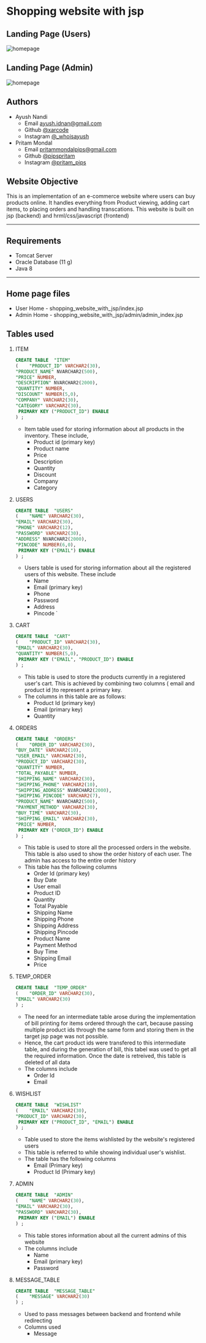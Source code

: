 # Shopping website with jsp
## Landing Page (Users)
![homepage](./image/index.png)
## Landing Page (Admin)
![homepage](./image/admin.png)
## Authors
* Ayush Nandi 
    * Email <ayush.idnan@gmail.com>
    * Github [@xarcode](https://github.com/xarcode "xarcode profile") 
    * Instagram [@_whoisayush](https://www.instagram.com/_whoisayush "Ayush's instagram")
* Pritam Mondal 
    * Email <pritammondalpips@gmail.com>
    * Github [@pipspritam](https://github.com/pipspritam "pipspritam profile")
    * Instagram [@pritam_pips](https://www.instagram.com/pritam_pips "Pritam's instagram")
## Website Objective
This is an implementation of an e-commerce website where users can buy products online. It handles everything from Product viewing, adding cart items, to placing orders and handling transcations. This website is built on jsp (backend) and hrml/css/javascript (frontend)

***

## Requirements
* Tomcat Server
* Oracle Database (11 g)
* Java 8

***
## Home page files
* User Home - shopping_website_with_jsp/index.jsp
* Admin Home - shopping_website_with_jsp/admin/admin_index.jsp
## Tables used
1. ITEM
    ``` sql
    CREATE TABLE  "ITEM" 
   (	"PRODUCT_ID" VARCHAR2(30), 
	"PRODUCT_NAME" NVARCHAR2(500), 
	"PRICE" NUMBER, 
	"DESCRIPTION" NVARCHAR2(2000), 
	"QUANTITY" NUMBER, 
	"DISCOUNT" NUMBER(5,0), 
	"COMPANY" VARCHAR2(30), 
	"CATEGORY" VARCHAR2(30), 
	 PRIMARY KEY ("PRODUCT_ID") ENABLE
   ) ; 
   ```
   * Item table used for storing information about all products in the inventory. These include, 
        * Product id (primary key)
        * Product name
        * Price
        * Description
        * Quantity
        * Discount
        * Company
        * Category

2. USERS
    ``` sql
    CREATE TABLE  "USERS" 
   (	"NAME" VARCHAR2(30), 
	"EMAIL" VARCHAR2(30), 
	"PHONE" VARCHAR2(12), 
	"PASSWORD" VARCHAR2(30), 
	"ADDRESS" NVARCHAR2(2000), 
	"PINCODE" NUMBER(6,0), 
	 PRIMARY KEY ("EMAIL") ENABLE
   ) ;
    ```
   * Users table is used for storing information about all the registered users of this website. These include
        * Name
        * Email (primary key)
        * Phone
        * Password
        * Address
        * Pincode
`
3. CART
    ``` sql
    CREATE TABLE  "CART" 
   (	"PRODUCT_ID" VARCHAR2(30), 
	"EMAIL" VARCHAR2(30), 
	"QUANTITY" NUMBER(5,0), 
	 PRIMARY KEY ("EMAIL", "PRODUCT_ID") ENABLE
   ) ;
   ```
   * This table is used to store the products currently in a registered user's cart. This is achieved by combining two columns ( email and product id )to represent a primary key.
   * The columns in this table are as follows:
        * Product Id (primary key)
        * Email (primary key)
        * Quantity
4. ORDERS
    ``` sql
    CREATE TABLE  "ORDERS" 
   (	"ORDER_ID" VARCHAR2(30), 
	"BUY_DATE" VARCHAR2(10), 
	"USER_EMAIL" VARCHAR2(30), 
	"PRODUCT_ID" VARCHAR2(30), 
	"QUANTITY" NUMBER, 
	"TOTAL_PAYABLE" NUMBER, 
	"SHIPPING_NAME" VARCHAR2(30), 
	"SHIPPING_PHONE" VARCHAR2(10), 
	"SHIPPING_ADDRESS" NVARCHAR2(2000), 
	"SHIPPING_PINCODE" VARCHAR2(7), 
	"PRODUCT_NAME" NVARCHAR2(500), 
	"PAYMENT_METHOD" VARCHAR2(30), 
	"BUY_TIME" VARCHAR2(30), 
	"SHIPPING_EMAIL" VARCHAR2(30), 
	"PRICE" NUMBER, 
	 PRIMARY KEY ("ORDER_ID") ENABLE
   ) ;
    ```
   * This table is used to store all the processed orders in the website. This table is also used to show the order history of each user. The admin has access to the entire order history
   * This table has the following columns
        * Order Id (primary key)
        * Buy Date
        * User email
        * Product ID
        * Quantity
        * Total Payable
        * Shipping Name
        * Shipping Phone
        * Shipping Address
        * Shipping Pincode
        * Product Name
        * Payment Method
        * Buy Time
        * Shipping Email
        * Price

5. TEMP_ORDER
    ``` sql
    CREATE TABLE  "TEMP_ORDER" 
   (	"ORDER_ID" VARCHAR2(30), 
	"EMAIL" VARCHAR2(30)
   ) ;
   ```
   * The need for an intermediate table arose during the implementation of bill printing for items ordered through the cart, because passing multiple product ids through the same form and storing them in the target jsp page was not possible.
   * Hence, the cart product ids were transfered to this intermediate table, and during the generation of bill, this tabel was used to get all the required information. Once the date is retreived, this table is deleted of all data
   * The columns include
        * Order Id
        * Email

6. WISHLIST
    ``` sql
    CREATE TABLE  "WISHLIST" 
   (	"EMAIL" VARCHAR2(30), 
	"PRODUCT_ID" VARCHAR2(30), 
	 PRIMARY KEY ("PRODUCT_ID", "EMAIL") ENABLE
   ) ;
   ```
   * Table used to store the items wishlisted by the website's registered users
   * This table is referred to while showing individual user's wishlist. 
   * The table has the following columns
        * Email (Primary key)
        * Product Id (Primary key)

7. ADMIN
    ``` sql
    CREATE TABLE  "ADMIN" 
   (	"NAME" VARCHAR2(30), 
	"EMAIL" VARCHAR2(30), 
	"PASSWORD" VARCHAR2(30), 
	 PRIMARY KEY ("EMAIL") ENABLE
   ) ;
    ```
    * This table stores information about all the current admins of this website
    * The columns include
        * Name
        * Email (primary key)
        * Password

8. MESSAGE_TABLE
    ``` sql
    CREATE TABLE  "MESSAGE_TABLE" 
   (	"MESSAGE" VARCHAR2(30)
   ) ;
   ```
   * Used to pass messages between backend and frontend while redirecting
   * Columns used
        * Message